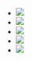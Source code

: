 - ![](https://remnote-user-data.s3.amazonaws.com/VRDFFOiKrXmd9lnI7jR2Dv3Mznr3hngmcUyhmJWsfFi6ssGziLzTh3LACHgimpVG5XqZX64gfkiV3BWpE5Z4FcoIMMd5pN3J-UK05VLR61fbzHAhHJ3kB_279I8GSMoK.png) 
- ![](https://remnote-user-data.s3.amazonaws.com/gBEEZfLsBitRMDxOvadJYPNZiUYYdVqsQ4MHjHWmdt3mREF-upAlfFtqY5LGLx-mdSPvXdYVt-s1E0fRqYt2dAnUCd6pW6B4bF-hSZ-07GA75-VcnxE0asuDlBL5bkMf.png) 
- ![](https://remnote-user-data.s3.amazonaws.com/r3-G1xyVK2mWWaUigKXQuu0hhB6hpZfqZfEyvy_J4X2RsUvuHwbTUr3V5pX79b1uQ3r7W20m_W97hBq9EskYWlHKtvj6hIzgUIqLYAJnEJCghIq89hXBGeQl0UManbep.png) 
- ![](https://remnote-user-data.s3.amazonaws.com/xZRuBWaH1ouXCUT22StVDcV-ZcB3GcF-kxZMP_Wbtsxb2LEoJBlthCrQCaN8Yx9bioV-m1zq98yEMddbL0Izc-ZEjonHAgQTES1G_FFTRDrlz0UY6lAWgBZvqZAURCCO.png) 
- ![](https://remnote-user-data.s3.amazonaws.com/a5sU0XTq2wC6k6bdjAK7LroeODqyjdWvUXojbLm8GocKZ9uDHgtj2PwDjkRUKdnQBsRZcNjA_afeyTzAb_2IdyKfh-T0zflerB-HPB6WUB5ly0Sz0QwL8iMDr5Iiuqy5.png) 
